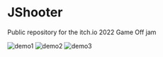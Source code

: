 # JShooter

Public repository for the itch.io 2022 Game Off jam

![demo1](https://img.itch.zone/aW1hZ2UvMTc5MDA2MC8xMDUxOTQ4OS5qcGVn/original/K8t2zG.jpeg)
![demo2](https://img.itch.zone/aW1hZ2UvMTc5MDA2MC8xMDUxOTUxMC5wbmc=/original/kdTRxF.png)
![demo3](https://img.itch.zone/aW1hZ2UvMTc5MDA2MC8xMDUxOTE2OS5wbmc=/original/RLxVvB.png)
